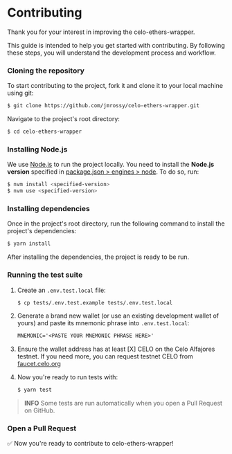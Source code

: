 # Contributing

Thank you for your interest in improving the celo-ethers-wrapper.

This guide is intended to help you get started with contributing. By following these steps, you will
understand the development process and workflow.

### Cloning the repository

To start contributing to the project, fork it and clone it to your local machine using git:

```sh
$ git clone https://github.com/jmrossy/celo-ethers-wrapper.git
```

Navigate to the project's root directory:

```sh
$ cd celo-ethers-wrapper
```

### Installing Node.js

We use [Node.js](https://nodejs.org/en/) to run the project locally. You need to install the
**Node.js version** specified in [package.json > engines > node](/package.json). To do so, run:

```sh
$ nvm install <specified-version>
$ nvm use <specified-version>
```

### Installing dependencies

Once in the project's root directory, run the following command to install the project's
dependencies:

```sh
$ yarn install
```

After installing the dependencies, the project is ready to be run.

### Running the test suite

1.  Create an `.env.test.local` file:

    ```sh
    $ cp tests/.env.test.example tests/.env.test.local
    ```

2.  Generate a brand new wallet (or use an existing development wallet of yours) and paste its
    mnemonic phrase into `.env.test.local`:

    ```txt
    MNEMONIC='<PASTE YOUR MNEMONIC PHRASE HERE>'
    ```

3.  Ensure the wallet address has at least [X] CELO on the Celo Alfajores testnet. If you need more, you can request testnet CELO from [faucet.celo.org](https://faucet.celo.org/alfajores)

4.  Now you're ready to run tests with:

    ```sh
    $ yarn test
    ```

> **INFO** Some tests are run automatically when you open a Pull Request on GitHub.

### Open a Pull Request

✅ Now you're ready to contribute to celo-ethers-wrapper!
